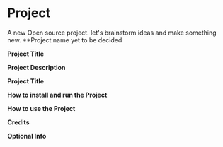 # Project
A new Open source project.
let's brainstorm ideas and make something new. 
**Project name yet to be decided

**Project Title**
  
**Project Description**
  
**Project Title**

**How to install and run the Project**

**How to use the Project**

**Credits**

**Optional Info**
